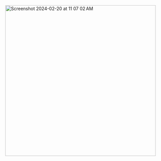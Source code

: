 <img width="475" alt="Screenshot 2024-02-20 at 11 07 02 AM" src="https://github.com/ellieannar/SwiftUI-Keypad/assets/74512916/2b354e48-bda5-4594-b0e7-369213c1c573">
